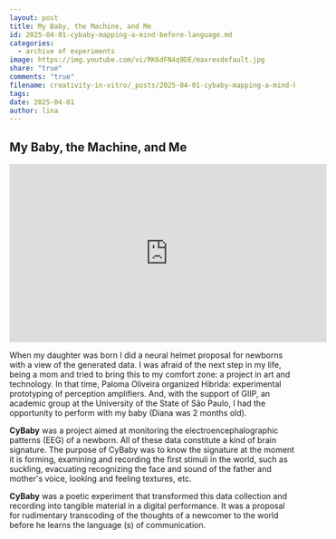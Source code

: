 ```yaml
---
layout: post
title: My Baby, the Machine, and Me
id: 2025-04-01-cybaby-mapping-a-mind-before-language.md
categories:
  - archive of experiments
image: https://img.youtube.com/vi/RK6dFN4q9DE/maxresdefault.jpg
share: "true"
comments: "true"
filename: creativity-in-vitro/_posts/2025-04-01-cybaby-mapping-a-mind-before-language.md
tags: 
date: 2025-04-01
author: lina
---
```

## My Baby, the Machine, and Me


<iframe width="560" height="315" src="https://www.youtube.com/embed/RK6dFN4q9DE" title="YouTube video player" frameborder="0" allow="accelerometer; autoplay; clipboard-write; encrypted-media; gyroscope; picture-in-picture" allowfullscreen></iframe>


When my daughter was born I did a neural helmet proposal for newborns with a view of the generated data. I was afraid of the next step in my life, being a mom and tried to bring this to my comfort zone: a project in art and technology. In that time, Paloma Oliveira organized Hibrida: experimental prototyping of perception amplifiers. And, with the support of GIIP, an academic group at the University of the State of São Paulo, I had the opportunity to perform with my baby (Diana was 2 months old). 

**CyBaby** was a project aimed at monitoring the electroencephalographic patterns (EEG) of a newborn. All of these data constitute a kind of brain signature. The purpose of CyBaby was to know the signature at the moment it is forming, examining and recording the first stimuli in the world, such as suckling, evacuating recognizing the face and sound of the father and mother's voice, looking and feeling textures, etc. 

**CyBaby** was a poetic experiment that transformed this data collection and recording into tangible material in a digital performance. It was a proposal for rudimentary transcoding of the thoughts of a newcomer to the world before he learns the language (s) of communication.


